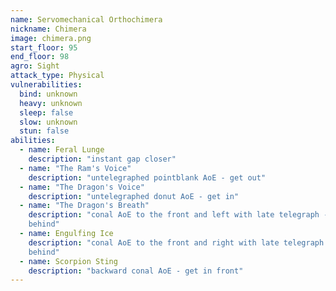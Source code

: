 ```yaml
---
name: Servomechanical Orthochimera
nickname: Chimera
image: chimera.png
start_floor: 95
end_floor: 98
agro: Sight
attack_type: Physical
vulnerabilities:
  bind: unknown
  heavy: unknown
  sleep: false
  slow: unknown
  stun: false
abilities:
  - name: Feral Lunge
    description: "instant gap closer"
  - name: "The Ram's Voice"
    description: "untelegraphed pointblank AoE - get out"
  - name: "The Dragon's Voice"
    description: "untelegraphed donut AoE - get in"
  - name: "The Dragon's Breath"
    description: "conal AoE to the front and left with late telegraph - get
    behind"
  - name: Engulfing Ice
    description: "conal AoE to the front and right with late telegraph - get
    behind"
  - name: Scorpion Sting
    description: "backward conal AoE - get in front"
---
```


